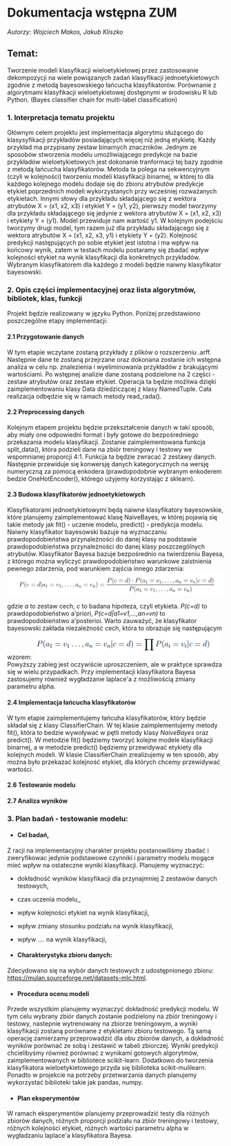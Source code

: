 # **Dokumentacja wstępna ZUM**

*Autorzy: Wojciech Makos, Jakub Kliszko*


## Temat:  
Tworzenie modeli klasyfikacji wieloetykietowej przez zastosowanie dekompozycji na wiele powiązanych zadań klasyfikacji jednoetykietowych zgodnie z metodą bayesowskiego łańcucha klasyfikatorów. Porównanie z algorytmami klasyfikacji wieloetykietowej dostępnymi w środowisku R lub Python. (Bayes classifier chain for multi-label classification)

### 1. Interpretacja tematu projektu

Głównym celem projektu jest implementacja algorytmu służącego do klasysyfikacji przykładów posiadających więcej niż jedną etykietę. Każdy przykład ma przypisany zestaw binarnych znaczników. Jednym ze sposobów stworzenia modelu umożliwiającego predykcje na bazie przykładów wieloetykietowych jest dokonanie tranformacji tej bazy zgodnie z metodą łańcucha klasyfikatorów. Metoda ta polega na sekwencyjnym (czyli w kolejności) tworzeniu modeli klasyfikacji binarnej, w której to dla każdego kolejnego modelu dodaje się do zbioru atrybutów predykcje etykiet poprzednich modeli wykorzystanych przy wcześniej rozważanych etykietach. Innymi słowy dla przykładu składającego się z wektora atrybutów X = (x1, x2, x3) i etykiet Y = (y1, y2), pierwszy model tworzymy dla przykładu składającego się jedynie z wektora atrybutów X = (x1, x2, x3) i etykiety Y = (y1). Model przewiduje nam wartość y1. W kolejnym podejściu tworzymy drugi model, tym razem już dla przykładu składającego się z wektora atrybutów X = (x1, x2, x3, y1) i etykiety Y = (y2). Kolejność predykcji następujących po sobie etykiet jest istotna i ma wpływ na końcowy wynik, zatem w testach modelu postaramy się zbadać wpływ kolejności etykiet na wynik klasyfikacji dla konkretnych przykładów. Wybranym klasyfikatorem dla każdego z modeli będzie naiwny klasyfikator bayesowski.

### 2. Opis części implementacyjnej oraz lista algorytmów, bibliotek, klas, funkcji

Projekt będzie realizowany w języku Python. Poniżej przedstawiono poszczególne etapy implementacji:

#### 2.1 Przygotowanie danych 
W tym etapie wczytane zostaną przykłady z plików o rozszerzeniu .arff. Następnie dane te zostaną przejrzane oraz dokonana zostanie ich wstępna analiza w celu np. znalezienia i wyeliminowania przykładów z brakującymi wartościami. Po wstępnej analizie dane zostaną podzielone na 2 części - zestaw atrybutów oraz zestaw etykiet. Operacja ta będzie możliwa dzięki zaimplementowaniu klasy Data dziedziczącej z klasy NamedTuple. Cała realizacja odbędzie się w ramach metody read_rada().

#### 2.2 Preprocessing danych
Kolejnym etapem projektu będzie przekształcenie danych w taki sposób, aby miały one odpowiedni format i były gotowe do bezpośredniego przekazania modelu klasyfikacji. Zostanie zaimplementowana funkcja split_data(), która podzieli dane na zbiór treningowy i testowy we wspomnianej proporcji 4:1. Funkcja ta będzie zwracać 2 zestawy danych. Następnie przewiduje się konwersję danych kategorycznych na wersję numeryczną za pomocą enkodera (prawdopodobnie wybranym enkoderem bedzie OneHotEncoder(), którego użyjemy korzystając z sklearn).

#### 2.3 Budowa klasyfikatorów jednoetykietowych
Klasyfikatorami jednoetykietowymi będą naiwne klasyfikatory bayesowskie, które planujemy zaimplementować klasę NaiveBayes, w której pojawią się takie metody jak fit() - uczenie modelu, predict() - predykcja modelu. Naiwny klasyfikator bayesowski bazuje na wyznaczaniu prawdopodobieństwa przynależności do danej klasy na podstawie prawdopodobieństwa przynależności do danej klasy poszczególnych atrybutów. Klasyfikator Bayesa bazuje bezpośrednio na twierdzeniu Bayesa, z którego można wyliczyć prawdopodobieństwo warunkowe zaistnienia pewnego zdarzenia, pod warunkiem zajścia innego zdarzenia:
![img.png](img.png)

gdzie *a* to zestaw cech, *c* to badana hipoteza, czyli etykieta. *P(c=d)* to prawdopodobieństwo a'priori, *P(c=d|a1=v1,...,an=vn)* to prawdopodobieństwo a'posterioi. Warto zauważyć, że klasyfikator bayesowski zakłada niezależność cech, która to obrazuje się następującym wzorem:
![img_1.png](img_1.png)
Powyższy zabieg jest oczywiście uproszczeniem, ale w praktyce sprawdza się w wielu przypadkach.
Przy implementacji klasyfikatora Bayesa zastosujemy również wygładzanie laplace'a z możliwością zmiany parametru alpha.

#### 2.4 Implementacja łańcucha klasyfikatorów
W tym etapie zaimplementujemy łańcuha klasyfikatorów, który będzie składał się z klasy ClassifierChain. W tej klasie zaimplementujemy metody fit(), która to bedzie wywoływać w pętli metody klasy *NaiveBayes* oraz predict(). W metodzie fit() będziemy tworzyć kolejne modele klasyfikacji binarnej, a w metodzie predict() będziemy przewidywać etykiety dla kolejnych modeli. W klasie ClassifierChain zrealizujemy w ten sposób, aby można było przekazać kolejność etykiet, dla których chcemy przewidywać wartości. 

#### 2.6 Testowanie modelu
#### 2.7 Analiza wyników


### 3. Plan badań - testowanie modelu:
   - #### Cel badań,

Z racji na implementacyjny charakter projektu postanowiliśmy zbadać i zweryfikowac jedynie podstawowe czynniki i parametry modelu mogące mieć wpływ na ostateczne wyniki klasyfikacji. Planujemy wyznaczyć: 
   - dokładność wyników klasyfikacji dla przynajmniej 2 zestawów danych testowych, 
   - czas uczenia modelu,,
   - wpływ kolejności etykiet na wynik klasyfikacji,
   - wpływ zmiany stosunku podziału na wynik klasyfikacji,
   - wpływ .... na wynik klasyfikacji,
   
   
   - #### Charakterystyka zbioru danych:

Zdecydowano się na wybór danych testowych z udostępnionego zbioru: https://mulan.sourceforge.net/datasets-mlc.html. 

  - #### Procedura ocenu modeli 
Przede wszystkim planujemy wyznaczyć dokładność predykcji modelu. W tym celu wybrany zbiór danych zostanie podzielony na zbiór treningowy i testowy, nastepnie wytrenowany na zbiorze treningowym, a wyniki klasyfikacji zostaną porównane z etykietami zbioru testowego. Tą samą operację zamierzamy przeprowadzić dla obu zbiorów danych, a dokładność wyników porównać ze sobą i zestawić w tabeli zbiorczej. Wyniki predykcji chcielibyśmy również porównać z wynikami gotowych algorytmów, zaimplementowanych w bibliotece scikit-learn. Dodatkowo do tworzenia klasyfikatora wieloetykietowego przyda się biblioteka scikit-mulilearn. Ponadto w projekcie na potrzeby przetwarzania danych planujemy wykorzystać biblioteki takie jak pandas, numpy.

   - #### Plan eksperymentów
W ramach eksperymentów planujemy przeprowadzić testy dla różnych zbiorów danych, różnych proporcji podziału na zbiór treningowy i testowy, różnych kolejności etykiet, różnych wartości parametru alpha w wygładzaniu laplace'a klasyfikatora Bayesa.


